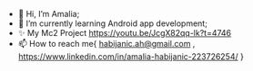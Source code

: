 - 👋 Hi, I’m Amalia;
- 🌱 I’m currently learning Android app development;
- ✨ My Mc2 Project https://youtu.be/JcgX82qq-lk?t=4746
- 📫 How to reach me{ 
    habijanic.ah@gmail.com , 
    https://www.linkedin.com/in/amalia-habijanic-223726254/
    }
    
  
<!---
JazungaZa/JazungaZa is a ✨ special ✨ repository because its `README.md` (this file) appears on your GitHub profile.
You can click the Preview link to take a look at your changes.
--->
